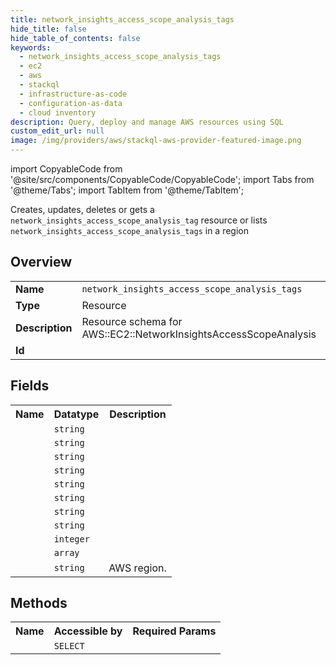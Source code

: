 ```yaml
---
title: network_insights_access_scope_analysis_tags
hide_title: false
hide_table_of_contents: false
keywords:
  - network_insights_access_scope_analysis_tags
  - ec2
  - aws
  - stackql
  - infrastructure-as-code
  - configuration-as-data
  - cloud inventory
description: Query, deploy and manage AWS resources using SQL
custom_edit_url: null
image: /img/providers/aws/stackql-aws-provider-featured-image.png
---
```


import CopyableCode from '@site/src/components/CopyableCode/CopyableCode';
import Tabs from '@theme/Tabs';
import TabItem from '@theme/TabItem';

Creates, updates, deletes or gets a <code>network_insights_access_scope_analysis_tag</code> resource or lists <code>network_insights_access_scope_analysis_tags</code> in a region

## Overview
<table><tbody>
<tr><td><b>Name</b></td><td><code>network_insights_access_scope_analysis_tags</code></td></tr>
<tr><td><b>Type</b></td><td>Resource</td></tr>
<tr><td><b>Description</b></td><td>Resource schema for AWS::EC2::NetworkInsightsAccessScopeAnalysis</td></tr>
<tr><td><b>Id</b></td><td><CopyableCode code="aws.ec2.network_insights_access_scope_analysis_tags" /></td></tr>
</tbody></table>

## Fields
<table><tbody><tr><th>Name</th><th>Datatype</th><th>Description</th></tr><tr><td><CopyableCode code="network_insights_access_scope_analysis_id" /></td><td><code>string</code></td><td></td></tr>
<tr><td><CopyableCode code="network_insights_access_scope_analysis_arn" /></td><td><code>string</code></td><td></td></tr>
<tr><td><CopyableCode code="network_insights_access_scope_id" /></td><td><code>string</code></td><td></td></tr>
<tr><td><CopyableCode code="status" /></td><td><code>string</code></td><td></td></tr>
<tr><td><CopyableCode code="status_message" /></td><td><code>string</code></td><td></td></tr>
<tr><td><CopyableCode code="start_date" /></td><td><code>string</code></td><td></td></tr>
<tr><td><CopyableCode code="end_date" /></td><td><code>string</code></td><td></td></tr>
<tr><td><CopyableCode code="findings_found" /></td><td><code>string</code></td><td></td></tr>
<tr><td><CopyableCode code="analyzed_eni_count" /></td><td><code>integer</code></td><td></td></tr>
<tr><td><CopyableCode code="tags" /></td><td><code>array</code></td><td></td></tr>
<tr><td><CopyableCode code="region" /></td><td><code>string</code></td><td>AWS region.</td></tr>
</tbody></table>

## Methods

<table><tbody>
  <tr>
    <th>Name</th>
    <th>Accessible by</th>
    <th>Required Params</th>
  </tr>
  <tr>
    <td><CopyableCode code="view" /></td>
    <td><code>SELECT</code></td>
    <td><CopyableCode code="region" /></td>
  </tr>
</tbody></table>








